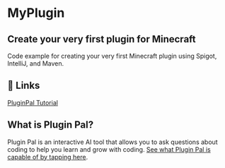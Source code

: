 
# MyPlugin
## Create your very first plugin for Minecraft

Code example for creating your very first Minecraft plugin using Spigot, IntelliJ, and Maven.


## 🔗 Links
[PluginPal Tutorial](https://www.pluginpal.org/create-your-first-minecraft-plugin/)
## What is Plugin Pal?
Plugin Pal is an interactive AI tool that allows you to ask questions about coding to help you learn and grow with coding. [See what Plugin Pal is capable of by tapping here](https://pluginpal.org).
